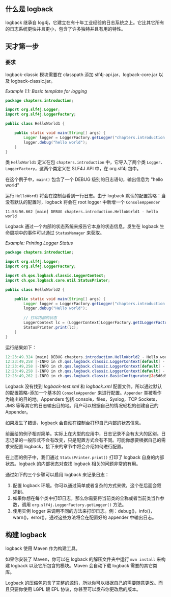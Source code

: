 
## 什么是 logback

logback 继承自 log4j，它建立在有十年工业经验的日志系统之上。它比其它所有的日志系统更快并且更小，包含了许多独特并且有用的特性。

## 天才第一步

### 要求

logback-classic 模块需要在 classpath 添加 slf4j-api.jar、logback-core.jar 以及 logback-classic.jar。

*Example 1.1: Basic template for logging*

```java
package chapters.introduction;

import org.slf4j.Logger;
import org.slf4j.LoggerFactory;

public class HelloWorld1 {

    public static void main(String[] args) {
        Logger logger = LoggerFactory.getLogger("chapters.introduction.HelloWorld1");
        logger.debug("hello world");
    }
}
```

类 `HelloWorld1` 定义在包 `chapters.introduction` 中，它导入了两个类 `Logger`、`LoggerFactory`，这两个类定义在 SLF4J API 中，在 org.slf4j 包中。

在这个例子中，`main()` 包含了一个 DEBUG 级别的日志语句，输出信息为 "hello world"

运行 `HelloWord1` 将会在控制台看到一行日志。由于 logback 默认的配置策略：当没有默认的配置时，logback 将会在 root logger 中新增一个 `ConsoleAppender` 

```
11:58:56.662 [main] DEBUG chapters.introduction.HelloWorld1 - hello world
```

Logback 通过一个内部的状态系统来报告它本身的状态信息。发生在 logback 生命周期中的事件可以通过 `StatusManager` 来获取。

*Example: Printing Logger Status*

```java
package chapters.introduction;

import org.slf4j.Logger;
import org.slf4j.LoggerFactory;

import ch.qos.logback.classic.LoggerContext;
import ch.qos.logback.core.util.StatusPrinter;

public class HelloWorld2 {

    public static void main(String[] args) {
        Logger logger = LoggerFactory.getLogger("chapters.introduction.HelloWorld2");
        logger.debug("Hello world");
        
        // 打印内部的状态
        LoggerContext lc = (LoggerContext)LoggerFactory.getILoggerFactory();
        StatusPrinter.print(lc);
    }
}
```

运行结果如下：

```java
12:23:49.324 [main] DEBUG chapters.introduction.HelloWorld2 - Hello world
12:23:49,258 |-INFO in ch.qos.logback.classic.LoggerContext[default] - Could NOT find resource [logback-test.xml]
12:23:49,258 |-INFO in ch.qos.logback.classic.LoggerContext[default] - Could NOT find resource [logback.groovy]
12:23:49,258 |-INFO in ch.qos.logback.classic.LoggerContext[default] - Could NOT find resource [logback.xml]
12:23:49,262 |-INFO in ch.qos.logback.classic.BasicConfigurator@2e5d6d97 - Setting up default configuration.
```

Logback 没有找到 *logback-test.xml* 和 *logback.xml* 配置文件，所以通过默认的配置策略-添加一个基本的 `ConsoleAppender` 来进行配置。`Appender` 类被看作为输出的目的地。Appenders 包括 console，files，Syslog，TCP Sockets，JMS 等等其它的日志输出目的地。用户可以根据自己的情况轻松的创建自己的 Appender。

如果发生了错误，logback 会自动在控制台打印自己内部的状态信息。

前面给的例子相对简单。实际上在大型的应用中，日志记录不会有太大的区别。日志记录的一般形式不会有改变，只是配置方式会有不同。可能你想要根据自己的需求来配置 logback，接下来的章节中将会介绍如何进行配置。

在上面的例子中，我们通过 `StatusPrinter.print()` 打印了 logback 自身的内部状态。logback 的内部状态对查找 logback 相关的问题非常的有用。

通过如下的三个步骤可以启用 logback 来记录日志：

1. 配置 logback 环境。你可以通过简单或者复杂的方式来做，这个在后面会叙述到。
2. 如果你想在每个类中打印日志，那么你需要将当前类的全称或者当前类当作参数，调用  `org.slf4j.LoggerFactory.getLogger()` 方法。
3. 使用实例 logger 来调用不同的方法来打印日志。例：debug()，info()，warn()，error()。通过这些方法将会在配置好的 appender 中输出日志。

## 构建 logback

logback 使用 Maven 作为构建工具。

如果你安装了 Maven，你可以在 logback 的解压文件夹中运行 `mvn install` 来构建 logback 以及它所包含的模块。Maven 会自动下载 logback 需要的其它类库。

Logback 的压缩包包含了完整的源码，所以你可以根据自己的需要随意更改。而且只要你使用 LGPL 跟 EPL 协议，你甚至可以发布你更改后的版本。
